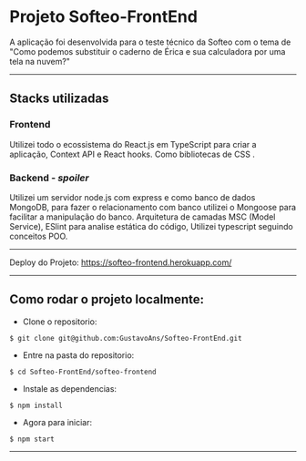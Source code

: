 # Projeto Softeo-FrontEnd
A aplicação foi desenvolvida para o teste técnico da Softeo com o tema de "Como podemos substituir o caderno de Érica e sua calculadora por uma tela na nuvem?"

---

## Stacks utilizadas 

### Frontend

Utilizei todo o ecossistema do React.js em TypeScript para criar a aplicação, Context API e React hooks.
Como bibliotecas de CSS .

### Backend - *spoiler*
 
Utilizei um servidor node.js com express e como banco de dados MongoDB, para fazer o relacionamento com banco utilizei o Mongoose para facilitar a manipulação do banco.
Arquitetura de camadas MSC (Model Service), ESlint para analise estática do código, Utilizei typescript seguindo conceitos POO.

---

Deploy do Projeto: https://softeo-frontend.herokuapp.com/

---

## Como rodar o projeto localmente:

  * Clone o repositorio:
  ```
  $ git clone git@github.com:GustavoAns/Softeo-FrontEnd.git
  ```
  * Entre na pasta do repositorio:
  ```
  $ cd Softeo-FrontEnd/softeo-frontend
  ```
  * Instale as dependencias:
  ```
  $ npm install
  ```
  * Agora para iniciar:
  ```
  $ npm start
  ```

---
